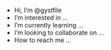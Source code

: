 -  Hi, I’m @gystfile
-  I’m interested in ...
-  I’m currently learning ...
-  I’m looking to collaborate on ...
-  How to reach me ...

